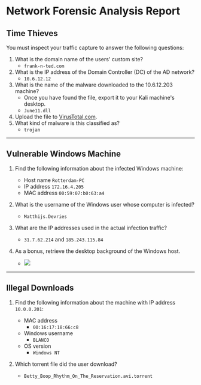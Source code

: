 # Network Forensic Analysis Report

## Time Thieves
You must inspect your traffic capture to answer the following questions:

1. What is the domain name of the users' custom site?
    - `frank-n-ted.com`
2. What is the IP address of the Domain Controller (DC) of the AD network?
    - `10.6.12.12`
3. What is the name of the malware downloaded to the 10.6.12.203 machine?
   - Once you have found the file, export it to your Kali machine's desktop.
   - `June11.dll`
4. Upload the file to [VirusTotal.com](https://www.virustotal.com/gui/).
5. What kind of malware is this classified as?
   - `trojan`

---

## Vulnerable Windows Machine

1. Find the following information about the infected Windows machine:
    - Host name `Rotterdam-PC`
    - IP address `172.16.4.205`
    - MAC address `00:59:07:b0:63:a4`

2. What is the username of the Windows user whose computer is infected?
      - `Matthijs.Devries`
3. What are the IP addresses used in the actual infection traffic?
    - `31.7.62.214` and `185.243.115.84`
4. As a bonus, retrieve the desktop background of the Windows host.
    - ![](images/desktop.png)

---

## Illegal Downloads

1. Find the following information about the machine with IP address `10.0.0.201`:
    - MAC address
      - `00:16:17:18:66:c8`
    - Windows username
      - `BLANCO`
    - OS version
      - `Windows NT`

2. Which torrent file did the user download?
    - `Betty_Boop_Rhythm_On_The_Reservation.avi.torrent`
